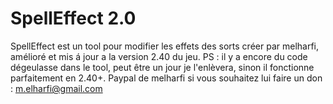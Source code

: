 # SpellEffect 2.0

SpellEffect est un tool pour modifier les effets des sorts créer par melharfi, amélioré et mis á jour a la version 2.40 du jeu.
PS : il y a encore du code dégeulasse dans le tool, peut être un jour je l'enlèvera, sinon il fonctionne parfaitement en 2.40+.
Paypal de melharfi si vous souhaitez lui faire un don : m.elharfi@gmail.com
